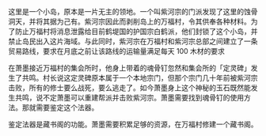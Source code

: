 这里是一个小岛，原本是一片无主的领地。一个叫紫河宗的门派发现了这里的蚀骨洞天，并将其据为己有。紫河宗因此而剥削岛上的万福村，令其供奉各种材料。为了防止万福村将消息泄露给目前鹤堤国的护国宗白鹤派，他们封锁了这个小岛，并禁止岛民出入这片海域。与此同时，紫河宗在万福村和紫河宗总部之间建立了一条贸易路线，要求在月底之前让该路线的运输量满足每天 100 木材的要求

在萧墨接近万福村的集会所时，他身上带着的魂骨钉忽然和集会所的「定灵碑」发生了共鸣。村长说这定灵碑原本属于一个本地宗门，但那个宗门几十年前被紫河宗击败，所有的修士要么战死，要么逃走了。如今萧墨身上这个神秘的玉石既然能发生共鸣，说不定萧墨可以重建帮派并击败紫河宗。萧墨需要找到魂骨钉的使用方法。那就需要鉴定这个法器。

鉴定法器是藏书阁的功能。萧墨需要积累足够的资源，在万福村修建一个藏书阁。
